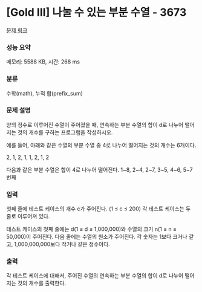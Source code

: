 # [Gold III] 나눌 수 있는 부분 수열 - 3673 

[문제 링크](https://www.acmicpc.net/problem/3673) 

### 성능 요약

메모리: 5588 KB, 시간: 268 ms

### 분류

수학(math), 누적 합(prefix_sum)

### 문제 설명

<p>
	양의 정수로 이루어진 수열이 주어졌을 때, 연속하는 부분 수열의 합이 d로 나누어 떨어지는 것의 개수를 구하는 프로그램을 작성하시오.</p>

<p>
	예를 들어, 아래와 같은 수열의 부분 수열 중 4로 나누어 떨어지는 것의 개수는 6개이다.</p>

<p>
	2, 1, 2, 1, 1, 2, 1, 2</p>

<p>
	다음과 같은 부분 수열은 합이 4로 나누어 떨어진다. 1~8, 2~4, 2~7, 3~5, 4~6, 5~7번째</p>

### 입력 

 <p>
	첫째 줄에 테스트 케이스의 개수 c가 주어진다. (1 ≤ c ≤ 200) 각 테스트 케이스는 두 줄로 이루어져 있다.</p>

<p>
	테스트 케이스의 첫째 줄에는 d(1 ≤ d ≤ 1,000,000)와 수열의 크기 n(1 ≤ n ≤ 50,000)이 주어진다. 다음 줄에는 수열의 원소가 주어진다. 각 숫자는 1보다 크거나 같고, 1,000,000,000보다 작거나 같은 정수이다.</p>

### 출력 

 <p>
	각 테스트 케이스에 대해서, 주어진 수열의 연속하는 부분 수열의 합이 d로 나누어 떨어지는 것의 개수를 출력한다.</p>

